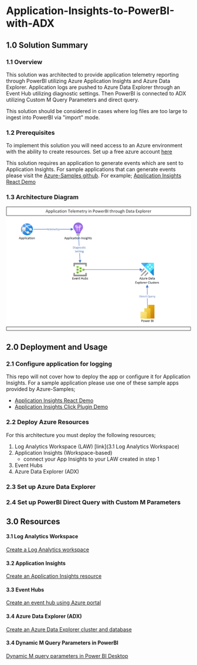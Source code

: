 # Application-Insights-to-PowerBI-with-ADX

## 1.0 Solution Summary
### 1.1 Overview
This solution was architected to provide application telemetry reporting through PowerBI utilizing Azure Application Insights and Azure Data Explorer.  Application logs are pushed to Azure Data Explorer through an Event Hub utilizing diagnostic settings.  Then PowerBI is connected to ADX utilizing Custom M Query Parameters and direct query.

This solution should be considered in cases where log files are too large to ingest into PowerBI via "import" mode.

### 1.2 Prerequisites
To implement this solution you will need access to an Azure environment with the ability to create resources.  Set up a free azure account [here](https://azure.microsoft.com/en-ca/free/search/?OCID=AIDcmmqz3gd78m_SEM_af052705cd091cba049645f7a218ed35:G:s&ef_id=af052705cd091cba049645f7a218ed35:G:s&msclkid=af052705cd091cba049645f7a218ed35)


This solution requires an application to generate events which are sent to Application Insights.  For sample applications that can generate events please visit the [Azure-Samples github](https://github.com/Azure-Samples).  For example; [Application Insights React Demo](https://github.com/Azure-Samples/application-insights-react-demo)

### 1.3 Architecture Diagram
![Solution Architecture](https://github.com/rosscouldrey/Application-Insights-to-PowerBI-with-ADX/blob/2633b6ac066e5f6f39fc53035cf62c853041dbfa/Images/AppInsights%20to%20PowerBI%20using%20ADX%20Architecture.png)

## 2.0 Deployment and Usage
### 2.1 Configure application for logging

This repo will not cover how to deploy the app or configure it for Application Insights.  For a sample application please use one of these sample apps provided by Azure-Samples; <br>

  - [Application Insights React Demo](https://github.com/Azure-Samples/application-insights-react-demo) <br>
  - [Application Insights Click Plugin Demo](https://github.com/Azure-Samples/Application-Insights-Click-Plugin-Demo)

### 2.2 Deploy Azure Resources

For this architecture you must deploy the following resources;
1) Log Analytics Workspace (LAW) [link](3.1 Log Analytics Workspace)
2) Application Insights (Workspace-based) 
    - connect your App Insights to your LAW created in step 1
4) Event Hubs
5) Azure Data Explorer (ADX)

### 2.3 Set up Azure Data Explorer

### 2.4 Set up PowerBI Direct Query with Custom M Parameters

## 3.0 Resources

#### 3.1 Log Analytics Workspace
[Create a Log Analytics workspace](https://docs.microsoft.com/en-us/azure/azure-monitor/logs/quick-create-workspace?tabs=azure-portal)

#### 3.2 Application Insights
[Create an Application Insights resource](https://docs.microsoft.com/en-us/azure/azure-monitor/app/create-workspace-resource)

#### 3.3 Event Hubs
[Create an event hub using Azure portal](https://docs.microsoft.com/en-us/azure/event-hubs/event-hubs-create)

#### 3.4 Azure Data Explorer (ADX)
[Create an Azure Data Explorer cluster and database](https://docs.microsoft.com/en-us/azure/data-explorer/create-cluster-database-portal)

#### 3.4 Dynamic M Query Parameters in PowerBI
[Dynamic M query parameters in Power BI Desktop](https://docs.microsoft.com/en-us/power-bi/connect-data/desktop-dynamic-m-query-parameters)
